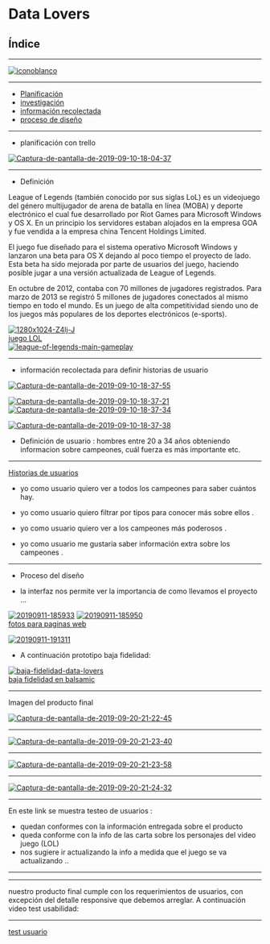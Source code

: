 # **Data Lovers**

## **Índice**



***
<a href="https://imgbb.com/"><img src="https://i.ibb.co/4fFpc2b/iconoblanco.png" alt="iconoblanco" border="0"></a> 



***




* [Planificación](#planificación)
* [investigación](#investigación)
* [información recolectada](#información)
* [proceso de diseño](#proceso)

***

* planificación con trello

<a href="https://ibb.co/vs0NJ2p"><img src="https://i.ibb.co/PTq25BK/Captura-de-pantalla-de-2019-09-10-18-04-37.png" alt="Captura-de-pantalla-de-2019-09-10-18-04-37" border="0"></a>

***

* Definición

League of Legends
(también conocido por sus siglas LoL) es un videojuego del género multijugador de arena de batalla en línea (MOBA) y deporte electrónico el cual fue desarrollado por Riot Games para Microsoft Windows y OS X. En un principio los servidores estaban alojados en la empresa GOA y fue vendida a la empresa china Tencent Holdings Limited.

El juego fue diseñado para el sistema operativo Microsoft Windows y lanzaron una beta para OS X dejando al poco tiempo el proyecto de lado. Esta beta ha sido mejorada por parte de usuarios del juego, haciendo posible jugar a una versión actualizada de League of Legends.

En octubre de 2012, contaba con 70 millones de jugadores registrados. Para marzo de 2013 se registró 5 millones de jugadores conectados al mismo tiempo en todo el mundo. Es un juego de alta competitividad siendo uno de los juegos más populares de los deportes electrónicos (e-sports).


<a href="https://ibb.co/VSX6rg4"><img src="https://i.ibb.co/SnqSWtC/1280x1024-Z4lj-J.png" alt="1280x1024-Z4lj-J" border="0"></a><br /><a target='_blank' href='https://es.imgbb.com/'>juego LOL</a><br />
<a href="https://ibb.co/XzxQR6n"><img src="https://i.ibb.co/qRYSQhH/league-of-legends-main-gameplay.jpg" alt="league-of-legends-main-gameplay" border="0"></a>

***
* información recolectada para definir historias de usuario

<a href="https://ibb.co/Xjc41Kq"><img src="https://i.ibb.co/jbn5mQS/Captura-de-pantalla-de-2019-09-10-18-37-55.png" alt="Captura-de-pantalla-de-2019-09-10-18-37-55" border="0"></a>

<a href="https://ibb.co/WDnqWwn"><img src="https://i.ibb.co/Fs6NbM6/Captura-de-pantalla-de-2019-09-10-18-37-21.png" alt="Captura-de-pantalla-de-2019-09-10-18-37-21" border="0"></a>
<a href="https://ibb.co/HXjLvtj"><img src="https://i.ibb.co/XVqfB7q/Captura-de-pantalla-de-2019-09-10-18-37-34.png" alt="Captura-de-pantalla-de-2019-09-10-18-37-34" border="0"></a>

<a href="https://ibb.co/BzX2gHg"><img src="https://i.ibb.co/w09hKZK/Captura-de-pantalla-de-2019-09-10-18-37-38.png" alt="Captura-de-pantalla-de-2019-09-10-18-37-38" border="0"></a>


* Definición de usuario :
hombres entre 20 a 34 años 
obteniendo informacion sobre campeones, cuál fuerza es más importante etc.

***
[Historias de usuarios](#Historias)

* yo como usuario quiero ver a todos los campeones para saber cuántos hay.

* yo como usuario quiero filtrar por tipos para conocer más sobre ellos .

* yo como usuario quiero ver a los campeones más poderosos .

* yo como usuario me gustaria saber información extra sobre los campeones .

***

* Proceso del diseño


* la interfaz nos permite ver la importancia de como llevamos el proyecto ...

<a href="https://ibb.co/0t5XKZM"><img src="https://i.ibb.co/2NJ6SPt/20190911-185933.jpg" alt="20190911-185933" border="0"></a>
<a href="https://ibb.co/N2nVQCm"><img src="https://i.ibb.co/v4vwgqQ/20190911-185950.jpg" alt="20190911-185950" border="0"></a><br /><a target='_blank' href='https://es.imgbb.com/'>fotos para paginas web</a><br />

<a href="https://ibb.co/M8X6WSV"><img src="https://i.ibb.co/Xyw8NLs/20190911-191311.jpg" alt="20190911-191311" border="0"></a>

* A continuación prototipo baja fidelidad:

<a href="https://ibb.co/4FKdbyw"><img src="https://i.ibb.co/D1zpBXP/baja-fidelidad-data-lovers.png" alt="baja-fidelidad-data-lovers" border="0"></a><br /><a target='_blank' href='https://es.imgbb.com/'>baja fidelidad en balsamic</a><br />


***

Imagen del producto final



<a href="https://ibb.co/5Lnbf41"><img src="https://i.ibb.co/jDWn1f8/Captura-de-pantalla-de-2019-09-20-21-22-45.png" alt="Captura-de-pantalla-de-2019-09-20-21-22-45" border="0"></a>
***

<a href="https://ibb.co/FJYZs1h"><img src="https://i.ibb.co/ZKg4Hrf/Captura-de-pantalla-de-2019-09-20-21-23-40.png" alt="Captura-de-pantalla-de-2019-09-20-21-23-40" border="0"></a>
***
<a href="https://ibb.co/YpCsPMM"><img src="https://i.ibb.co/72fmj55/Captura-de-pantalla-de-2019-09-20-21-23-58.png" alt="Captura-de-pantalla-de-2019-09-20-21-23-58" border="0"></a>

***

<a href="https://ibb.co/xM2zKch"><img src="https://i.ibb.co/WcHBNdn/Captura-de-pantalla-de-2019-09-20-21-24-32.png" alt="Captura-de-pantalla-de-2019-09-20-21-24-32" border="0"></a>

***

En este link se muestra testeo de usuarios :

* quedan conformes con la información entregada sobre el producto
* queda conforme con la info de las carta sobre los personajes del video juego (LOL)
* nos sugiere ir actualizando la info a medida que el juego se va actualizando .. 


***

***

nuestro producto final cumple con los requerimientos de usuarios, con excepción del detalle responsive que debemos arreglar. A continuación video test usabilidad:

***

[test usuario](https://youtu.be/nxMHO0O83As)


